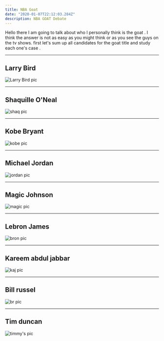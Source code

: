 ```yaml
---
title: NBA Goat 
date: "2020-01-07T22:12:03.284Z"
description: NBA GOAT Debate
---
```


Hello there I am going to talk about who I personally think is the goat .
I think the answer is not as easy as you might think or as you see the guys on the tv shows.
first let's sum up all candidates for the goat title and study each one's case .

---
Larry Bird 
---
![Larry Bird pic ](./bird.jpg)

---
Shaquille O'Neal
---
![shaq pic ](./shaq.jpg)

---
Kobe Bryant
---
![kobe pic ](./kobe.jpg)

---
Michael Jordan
---
![jordan pic ](./jordan.jpg)


---
Magic Johnson
---
![magic pic ](./magic.jpg)

---
Lebron James
---
![bron pic ](./bron.jpg)

---
Kareem abdul jabbar
---
![kaj pic ](./kaj.jpg)

---
Bill russel
---
![br pic ](./br.jpg)

---
Tim duncan
---
![timmy's pic ](./tim.jpg)

